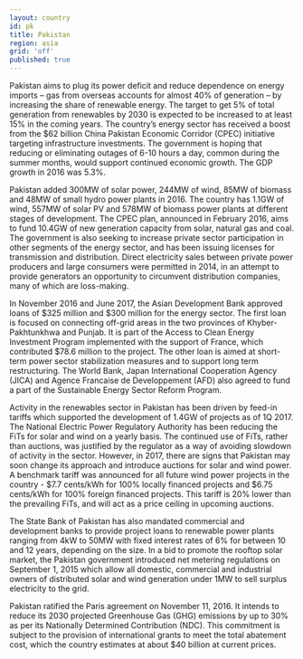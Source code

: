```yaml
---
layout: country
id: pk
title: Pakistan
region: asia
grid: 'off'
published: true
---
```

Pakistan aims to plug its power deficit  and reduce dependence on energy imports – gas from overseas accounts for almost 40% of generation – by increasing the share of renewable energy. The target to get 5% of total generation from renewables by 2030 is expected to be increased to at least 15% in the coming years. The country’s energy sector has received a boost from the $62 billion China Pakistan Economic Corridor (CPEC) initiative targeting infrastructure investments. The government is hoping that reducing or eliminating outages of 6-10 hours a day, common during the summer months, would support continued economic growth. The GDP growth in 2016 was 5.3%.

Pakistan added 300MW of solar power, 244MW of wind, 85MW of biomass and 48MW of small hydro power plants in 2016. The country has 1.1GW of wind, 557MW of solar PV and 578MW of biomass power plants at different stages of development. The CPEC plan, announced in February 2016, aims to fund 10.4GW of new generation capacity from solar, natural gas and coal. The government is also seeking to increase private sector participation in other segments of the energy sector, and has been issuing licenses for transmission and distribution. Direct electricity sales between private power producers and large consumers were permitted in 2014, in an attempt to provide generators an opportunity to circumvent distribution companies, many of which are loss-making.

In November 2016 and June 2017, the Asian Development Bank approved loans of $325 million and $300 million for the energy sector. The first loan is focused on connecting off-grid areas in the two provinces of Khyber-Pakhtunkhwa and Punjab. It is part of the Access to Clean Energy Investment Program implemented with the support of France, which contributed $78.6 million to the project. The other loan is aimed at short-term power sector stabilization measures and to support long term restructuring. The World Bank, Japan International Cooperation Agency (JICA) and Agence Francaise de Developpement (AFD) also agreed to fund a part of the Sustainable Energy Sector Reform Program.

Activity in the renewables sector in Pakistan has been driven by feed-in tariffs which supported the development of 1.4GW of projects as of 1Q 2017. The National Electric Power Regulatory Authority has been reducing the FiTs for solar and wind on a yearly basis. The continued use of FiTs, rather than auctions, was justified by the regulator as a way of avoiding slowdown of activity in the sector. However, in 2017, there are signs that Pakistan may soon change its approach and introduce auctions for solar and wind power. A benchmark tariff was announced for all future wind power projects in the country - $7.7 cents/kWh for 100% locally financed projects and $6.75 cents/kWh for 100% foreign financed projects. This tariff is 20% lower than the prevailing FiTs, and will act as a price ceiling in upcoming auctions.  

The State Bank of Pakistan has also mandated commercial and development banks to provide project loans to renewable power plants ranging from 4kW to 50MW with fixed interest rates of 6% for between 10 and 12 years, depending on the size. In a bid to promote the rooftop solar market, the Pakistan government  introduced net metering regulations on September 1, 2015 which allow all domestic, commercial and industrial owners of distributed solar and wind generation under 1MW to sell surplus electricity to the grid.

Pakistan ratified the Paris agreement on November 11, 2016. It intends to reduce its 2030 projected Greenhouse Gas (GHG) emissions by up to 30% as per its Nationally Determined Contribution (NDC). This commitment is subject to the provision of international grants to meet the total abatement cost, which the country estimates at about $40 billion at current prices.

